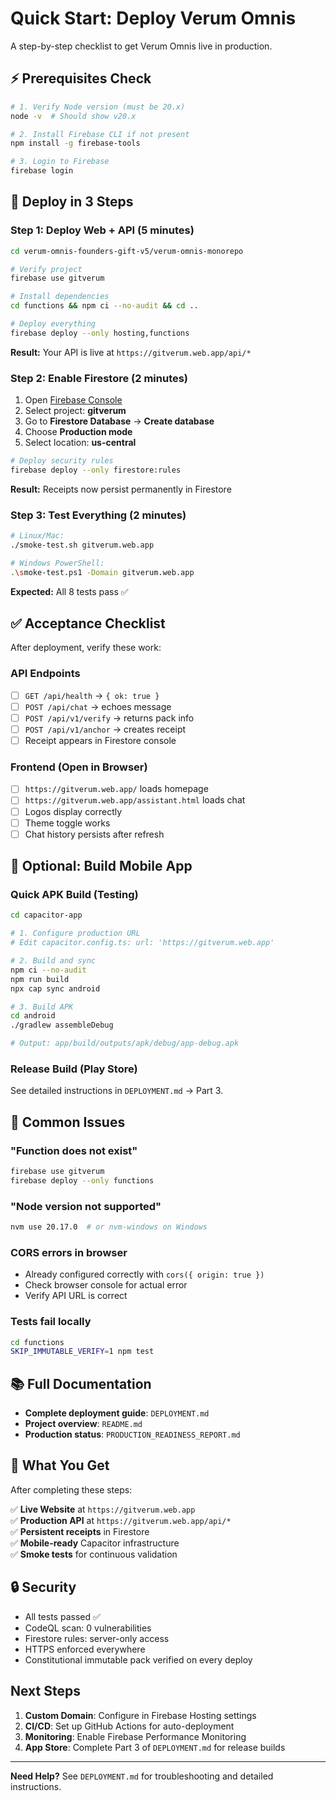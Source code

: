 # Quick Start: Deploy Verum Omnis

A step-by-step checklist to get Verum Omnis live in production.

## ⚡ Prerequisites Check

```bash
# 1. Verify Node version (must be 20.x)
node -v  # Should show v20.x

# 2. Install Firebase CLI if not present
npm install -g firebase-tools

# 3. Login to Firebase
firebase login
```

## 🚀 Deploy in 3 Steps

### Step 1: Deploy Web + API (5 minutes)

```bash
cd verum-omnis-founders-gift-v5/verum-omnis-monorepo

# Verify project
firebase use gitverum

# Install dependencies
cd functions && npm ci --no-audit && cd ..

# Deploy everything
firebase deploy --only hosting,functions
```

**Result:** Your API is live at `https://gitverum.web.app/api/*`

### Step 2: Enable Firestore (2 minutes)

1. Open [Firebase Console](https://console.firebase.google.com/)
2. Select project: **gitverum**
3. Go to **Firestore Database** → **Create database**
4. Choose **Production mode**
5. Select location: **us-central**

```bash
# Deploy security rules
firebase deploy --only firestore:rules
```

**Result:** Receipts now persist permanently in Firestore

### Step 3: Test Everything (2 minutes)

```bash
# Linux/Mac:
./smoke-test.sh gitverum.web.app

# Windows PowerShell:
.\smoke-test.ps1 -Domain gitverum.web.app
```

**Expected:** All 8 tests pass ✅

## ✅ Acceptance Checklist

After deployment, verify these work:

### API Endpoints
- [ ] `GET /api/health` → `{ ok: true }`
- [ ] `POST /api/chat` → echoes message
- [ ] `POST /api/v1/verify` → returns pack info
- [ ] `POST /api/v1/anchor` → creates receipt
- [ ] Receipt appears in Firestore console

### Frontend (Open in Browser)
- [ ] `https://gitverum.web.app/` loads homepage
- [ ] `https://gitverum.web.app/assistant.html` loads chat
- [ ] Logos display correctly
- [ ] Theme toggle works
- [ ] Chat history persists after refresh

## 📱 Optional: Build Mobile App

### Quick APK Build (Testing)

```bash
cd capacitor-app

# 1. Configure production URL
# Edit capacitor.config.ts: url: 'https://gitverum.web.app'

# 2. Build and sync
npm ci --no-audit
npm run build
npx cap sync android

# 3. Build APK
cd android
./gradlew assembleDebug

# Output: app/build/outputs/apk/debug/app-debug.apk
```

### Release Build (Play Store)

See detailed instructions in `DEPLOYMENT.md` → Part 3.

## 🐛 Common Issues

### "Function does not exist"
```bash
firebase use gitverum
firebase deploy --only functions
```

### "Node version not supported"
```bash
nvm use 20.17.0  # or nvm-windows on Windows
```

### CORS errors in browser
- Already configured correctly with `cors({ origin: true })`
- Check browser console for actual error
- Verify API URL is correct

### Tests fail locally
```bash
cd functions
SKIP_IMMUTABLE_VERIFY=1 npm test
```

## 📚 Full Documentation

- **Complete deployment guide**: `DEPLOYMENT.md`
- **Project overview**: `README.md`
- **Production status**: `PRODUCTION_READINESS_REPORT.md`

## 🎯 What You Get

After completing these steps:

✅ **Live Website** at `https://gitverum.web.app`  
✅ **Production API** at `https://gitverum.web.app/api/*`  
✅ **Persistent receipts** in Firestore  
✅ **Mobile-ready** Capacitor infrastructure  
✅ **Smoke tests** for continuous validation  

## 🔒 Security

- All tests passed ✅
- CodeQL scan: 0 vulnerabilities
- Firestore rules: server-only access
- HTTPS enforced everywhere
- Constitutional immutable pack verified on every deploy

## Next Steps

1. **Custom Domain**: Configure in Firebase Hosting settings
2. **CI/CD**: Set up GitHub Actions for auto-deployment
3. **Monitoring**: Enable Firebase Performance Monitoring
4. **App Store**: Complete Part 3 of `DEPLOYMENT.md` for release builds

---

**Need Help?** See `DEPLOYMENT.md` for troubleshooting and detailed instructions.
